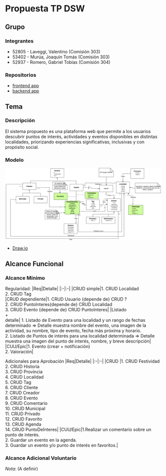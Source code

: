 # Propuesta TP DSW

## Grupo
### Integrantes
* 52805 - Laveggi, Valentino (Comisión 303)
* 53402 - Murúa, Joaquín Tomás (Comisión 303)
* 52937 - Romero, Gabriel Tobías (Comisión 304)

### Repositorios
* [frontend app](https://github.com/Evenaut7/TP_DSW_FrontendApp.git)
* [backend app](https://github.com/Evenaut7/TP_DSW_BackendApp.git)


## Tema
### Descripción
El sistema propuesto es una plataforma web que permite a los usuarios descubrir puntos de interés, actividades y eventos disponibles en distintas localidades, priorizando experiencias significativas, inclusivas y con propósito social. 

### Modelo
![image](Modelo_de_dominio-Page-2.png)

* [Draw.io](https://drive.google.com/file/d/1lk8nXVs_xaIrwI9erYk_CGOQRLd_-vMT/view?usp=sharing)

## Alcance Funcional 

### Alcance Mínimo
Regularidad:
|Req|Detalle|
|:-|:-|
|CRUD simple|1. CRUD Localidad <br>2. CRUD Tag<br>
|CRUD dependiente|1. CRUD Usuario {depende de} CRUD ? <br>2. CRUD PuntoInteres{depende de} CRUD Localidad <br> 3. CRUD Evento {depende de} CRUD PuntoInteres|
|Listado<br>+<br>detalle| 1. Listado de Evento para una localidad y un rango de fechas determinado => Detalle muestra nombre del evento, una imagen de la actividad, su nombre, tipo de evento, fecha más próxima y horario.<br>2. Listado de Puntos de interés para una localidad determinada => Detalle muestra una imagen del punto de interés, nombre, y breve descripción|
|CUU/Epic|1. Evento (crear + notificación)<br>2. Valoración|


Adicionales para Aprobación
|Req|Detalle|
|:-|:-|
|CRUD |1. CRUD Festividad <br>2. CRUD Historia<br>3. CRUD Provincia<br>4. CRUD Localidad<br>5. CRUD Tag<br>6. CRUD Cliente<br>7. CRUD Creador <br>8. CRUD Evento<br>9. CRUD Comentario<br>10. CRUD Municipal<br>11. CRUD Privado<br>12. CRUD Favorito<br>13. CRUD Agenda<br>14. CRUD PuntoDeInteres|
|CUU/Epic|1.Realizar un comentario sobre un punto de interés.<br> 2. Guardar un evento en la agenda.<br>3. Guardar un evento y/o punto de interés en favoritos.|


### Alcance Adicional Voluntario

*Nota*: (A definir)
